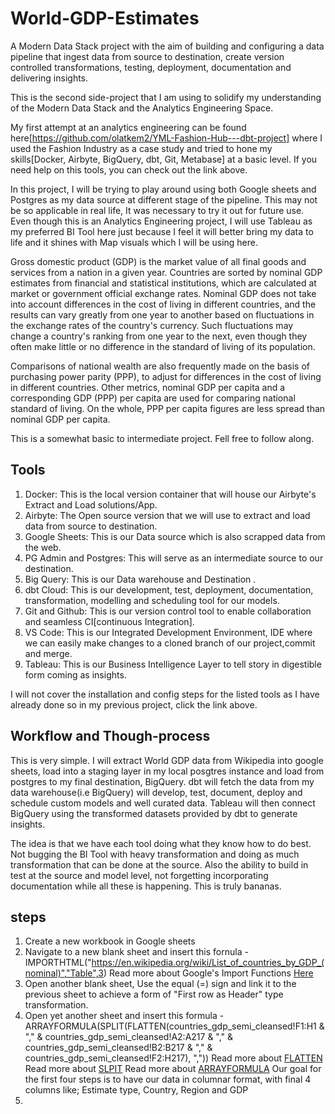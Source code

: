 # World-GDP-Estimates
A Modern Data Stack project with the aim of building and configuring a data pipeline that ingest data from source to destination,  create version controlled transformations, testing, deployment, documentation and delivering insights.

This is the second side-project that I am using to solidify my understanding of the Modern Data Stack and the Analytics Engineering Space.

My first attempt at an analytics engineering can be found here[https://github.com/olatkem2/YML-Fashion-Hub---dbt-project] where I used the Fashion Industry as a case study and tried to hone my skills[Docker, Airbyte, BigQuery, dbt, Git, Metabase] at a basic level.
If you need help on this tools, you can check out the link above.

In this project, I will be trying to play around using both Google sheets and Postgres as my data source at different stage of the pipeline. This may not be so applicable in real life, It was necessary to try it out for future use. 
Even though this is an Analytics Engineering project, I will use Tableau as my preferred BI Tool here just because I feel it will better bring my data to life and it shines with Map visuals which I will be using here.

Gross domestic product (GDP) is the market value of all final goods and services from a nation in a given year. Countries are sorted by nominal GDP estimates from financial and statistical institutions, which are calculated at market or government official exchange rates. 
Nominal GDP does not take into account differences in the cost of living in different countries, and the results can vary greatly from one year to another based on fluctuations in the exchange rates of the country's currency. Such fluctuations may change a country's 
ranking from one year to the next, even though they often make little or no difference in the standard of living of its population.

Comparisons of national wealth are also frequently made on the basis of purchasing power parity (PPP), to adjust for differences in the cost of living in different countries. Other metrics, nominal GDP per capita and a corresponding GDP (PPP) per capita are used for 
comparing national standard of living. On the whole, PPP per capita figures are less spread than nominal GDP per capita.

This is a somewhat basic to intermediate project. Fell free to follow along.

## Tools 

1. Docker: This is the local version container that will house our Airbyte's Extract and Load solutions/App.
2. Airbyte: The Open source version that we will use to extract and load data from source to destination.
3. Google Sheets: This is our Data source which is also scrapped data from the web.
4. PG Admin and Postgres: This will serve as an intermediate source to our destination.
5. Big Query: This is our Data warehouse and Destination .
6. dbt Cloud: This is our development, test, deployment, documentation, transformation, modelling and scheduling tool for our models.
7. Git and Github: This is our version control tool to enable collaboration and seamless CI[continuous Integration].
8. VS Code: This is our Integrated Development Environment, IDE where we can easily make changes to a cloned branch of our project,commit and merge.
9. Tableau: This is our Business Intelligence Layer to tell story in digestible form coming as insights.

I will not cover the installation and config steps for the listed tools as I have already done so in my previous project, click the link above.

## Workflow and Though-process

This is very simple. I will extract World GDP data from Wikipedia into google sheets, load into a staging layer in my local posgtres instance and load from postgres to my final destination, BigQuery.
dbt will fetch the data from my data warehouse(i.e BigQuery) will develop, test, document, deploy and schedule custom models and well curated data.
Tableau will then connect BigQuery using the transformed datasets provided by dbt to generate insights.

The idea is that we have each tool doing what they know how to do best. Not bugging the BI Tool with heavy transformation and doing as much transformation 
that can be done at the source. Also the ability to build in test at the source and model level, not forgetting incorporating documentation while all these is happening. 
This is truly bananas.

## steps
1. Create a new workbook in Google sheets
2. Navigate to a new blank sheet and insert this fornula - IMPORTHTML("https://en.wikipedia.org/wiki/List_of_countries_by_GDP_(nominal)","Table",3)
    Read more about Google's Import Functions [Here](https://support.google.com/docs/answer/3093339?hl=en&ref_topic=9199554)
3. Open another blank sheet, Use the equal (=) sign and link it to the previous sheet to achieve a form of "First row as Header" type transformation.
4. Open yet another sheet and insert this formula -  ARRAYFORMULA(SPLIT(FLATTEN(countries_gdp_semi_cleansed!F1:H1 & "," & countries_gdp_semi_cleansed!A2:A217 & "," & countries_gdp_semi_cleansed!B2:B217 & "," & countries_gdp_semi_cleansed!F2:H217), ","))
    Read more about [FLATTEN](https://support.google.com/docs/answer/10307761?hl=en)
    Read more about [SLPIT](https://support.google.com/docs/answer/3094136?hl=en)
    Read more about [ARRAYFORMULA](https://support.google.com/docs/answer/3093275?hl=en)
 Our goal for the first four steps is to have our data in columnar format, with final 4 columns like; Estimate type, Country, Region and GDP
5. 